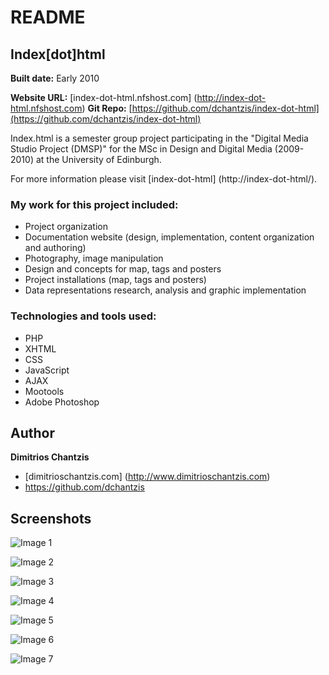 # README

## Index[dot]html
**Built date:** Early 2010

**Website URL:** [index-dot-html.nfshost.com] (http://index-dot-html.nfshost.com)
**Git Repo:** [https://github.com/dchantzis/index-dot-html](https://github.com/dchantzis/index-dot-html)

Index.html is a semester group project participating in the "Digital Media Studio Project (DMSP)" for the MSc in Design and Digital Media (2009-2010) at the University of Edinburgh.

For more information please visit [index-dot-html] (http://index-dot-html/).

### My work for this project included:

* Project organization
* Documentation website (design, implementation, content organization and authoring)
* Photography, image manipulation
* Design and concepts for map, tags and posters
* Project installations (map, tags and posters)
* Data representations research, analysis and graphic implementation

### Technologies and tools used:

* PHP
* XHTML
* CSS
* JavaScript
* AJAX
* Mootools
* Adobe Photoshop

## Author

**Dimitrios Chantzis**
- [dimitrioschantzis.com] (http://www.dimitrioschantzis.com)
- <https://github.com/dchantzis>

## Screenshots
![Image 1](index-dot-html.nfshost.com/images/screenshots/screenshot-1.jpg)

![Image 2](index-dot-html.nfshost.com/images/screenshots/screenshot-2.jpg)

![Image 3](index-dot-html.nfshost.com/images/screenshots/screenshot-3.jpg)

![Image 4](index-dot-html.nfshost.com/images/screenshots/screenshot-4.jpg)

![Image 5](index-dot-html.nfshost.com/images/screenshots/screenshot-5.jpg)

![Image 6](index-dot-html.nfshost.com/images/screenshots/screenshot-6.jpg)

![Image 7](index-dot-html.nfshost.com/images/screenshots/screenshot-7.jpg)
